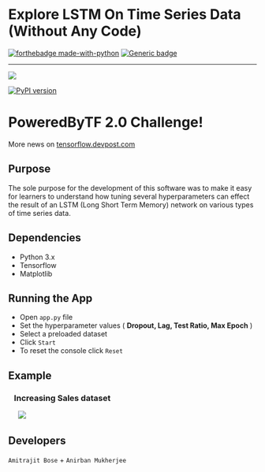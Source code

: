 # Explore LSTM On Time Series Data (Without Any Code)
[![forthebadge made-with-python](http://ForTheBadge.com/images/badges/made-with-python.svg)](https://www.python.org/)
[![Generic badge](https://img.shields.io/badge/Status-In_Progress-Yellow.svg)](https://shields.io/)

---------------------------------------

![](http://www.microway.com/wp-content/uploads/TensorFlow_icon_180x148.png)

[![PyPI version](https://badge.fury.io/py/tensorflow-gpu%2F2.0.0a0.svg)](https://badge.fury.io/py/tensorflow-gpu%2F2.0.0a0)

# PoweredByTF 2.0 Challenge!
More news on [tensorflow.devpost.com](https://tensorflow.devpost.com/)


## Purpose

The sole purpose for the development of this software was to make it easy for learners to understand how tuning several hyperparameters can effect the result of an LSTM (Long Short Term Memory) network on various types of time series data.

## Dependencies

*   Python 3.x
*   Tensorflow
*   Matplotlib

## Running the App

*   Open ``` app.py ``` file
*   Set the hyperparameter values ( **Dropout, Lag, Test Ratio, Max Epoch** )
*   Select a preloaded dataset 
*   Click ``` Start ```
*   To reset the console click ``` Reset ```

## Example
### &nbsp;&nbsp;&nbsp;Increasing Sales dataset

&nbsp;&nbsp;&nbsp;&nbsp; ![](https://raw.githubusercontent.com/amitrajitbose/lstm-time-series-viz/master/Observations/Increasing-Sales-Lag-2.png)


## Developers
`Amitrajit Bose` +
`Anirban Mukherjee`
